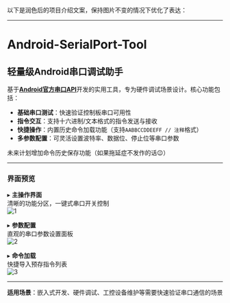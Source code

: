 以下是润色后的项目介绍文案，保持图片不变的情况下优化了表达：

---

# Android-SerialPort-Tool  
## 轻量级Android串口调试助手  

基于[**Android官方串口API**](https://github.com/licheedev/Android-SerialPort-API)开发的实用工具，专为硬件调试场景设计。核心功能包括：  

- **基础串口测试**：快速验证控制板串口可用性  
- **指令交互**：支持十六进制/文本格式的指令发送与接收  
- **快捷操作**：内置历史命令加载功能（支持`AABBCCDDEEFF // 注释`格式）  
- **多参数配置**：可灵活设置波特率、数据位、停止位等串口参数  

未来计划增加命令历史保存功能（如果拖延症不发作的话😉）  

---

### 界面预览  
▸ **主操作界面**  
清晰的功能分区，一键式串口开关控制  
![1](https://raw.githubusercontent.com/licheedev/Android-SerialPort-Tool/master/pics/1.png)  

▸ **参数配置**  
直观的串口参数设置面板  
![2](https://raw.githubusercontent.com/licheedev/Android-SerialPort-Tool/master/pics/2.png)  

▸ **命令加载**  
快捷导入预存指令列表  
![3](https://raw.githubusercontent.com/licheedev/Android-SerialPort-Tool/master/pics/3.jpg)  

---

**适用场景**：嵌入式开发、硬件调试、工控设备维护等需要快速验证串口通信的场景

